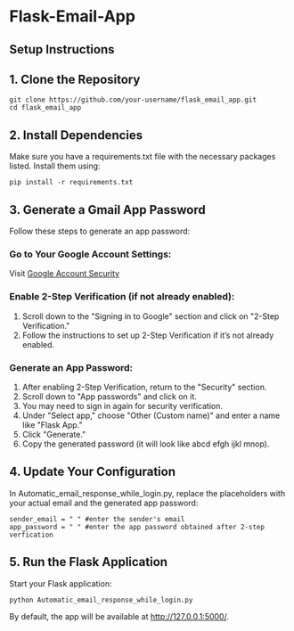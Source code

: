 # Flask-Email-App

## Setup Instructions

## 1. Clone the Repository
```
git clone https://github.com/your-username/flask_email_app.git
cd flask_email_app
```

## 2. Install Dependencies
Make sure you have a requirements.txt file with the necessary packages listed. Install them using:
```
pip install -r requirements.txt
```

## 3. Generate a Gmail App Password
Follow these steps to generate an app password:
### Go to Your Google Account Settings:
Visit [Google Account Security](https://myaccount.google.com)
### Enable 2-Step Verification (if not already enabled):
1. Scroll down to the "Signing in to Google" section and click on "2-Step Verification."
2. Follow the instructions to set up 2-Step Verification if it’s not already enabled.
### Generate an App Password:
1. After enabling 2-Step Verification, return to the "Security" section.
2. Scroll down to "App passwords" and click on it.
3. You may need to sign in again for security verification.
4. Under "Select app," choose "Other (Custom name)" and enter a name like "Flask App."
5. Click "Generate."
6. Copy the generated password (it will look like abcd efgh ijkl mnop).

## 4. Update Your Configuration
In Automatic_email_response_while_login.py, replace the placeholders with your actual email and the generated app password:
```
sender_email = " " #enter the sender's email
app_password = " " #enter the app password obtained after 2-step verfication
```

## 5. Run the Flask Application
Start your Flask application:
```
python Automatic_email_response_while_login.py
```
By default, the app will be available at http://127.0.0.1:5000/.
